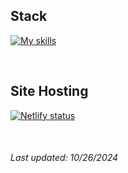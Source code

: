 ## Stack

[![My skills](https://skillicons.dev/icons?i=js,css,html,bootstrap,react,mui,emotion,jest,webpack,npm)](https://skillicons.dev)

<br>

## Site Hosting

[![Netlify status](https://api.netlify.com/api/v1/badges/4a2c2b1f-33bb-4141-9771-d0529a2435df/deploy-status)](https://sentrygrabber.netlify.app)

<br>

###### Last updated: 10/26/2024
